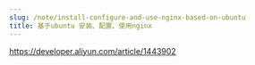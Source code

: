 ```yaml
---
slug: /note/install-configure-and-use-nginx-based-on-ubuntu
title: 基于ubuntu 安装、配置、使用nginx
---
```


https://developer.aliyun.com/article/1443902
